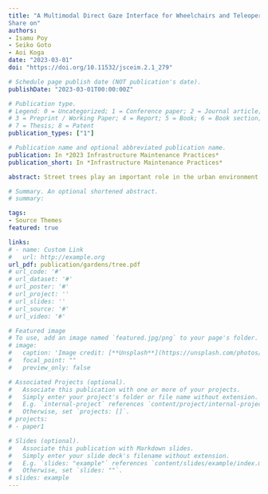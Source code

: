 ```yaml
---
title: "A Multimodal Direct Gaze Interface for Wheelchairs and Teleoperated Robots
Share on"
authors:
- Isamu Poy
- Seiko Goto
- Aoi Koga
date: "2023-03-01"
doi: "https://doi.org/10.11532/jsceim.2.1_279"

# Schedule page publish date (NOT publication's date).
publishDate: "2023-03-01T00:00:00Z"

# Publication type.
# Legend: 0 = Uncategorized; 1 = Conference paper; 2 = Journal article;
# 3 = Preprint / Working Paper; 4 = Report; 5 = Book; 6 = Book section;
# 7 = Thesis; 8 = Patent
publication_types: ["1"]

# Publication name and optional abbreviated publication name.
publication: In *2023 Infrastructure Maintenance Practices*
publication_short: In *Infrastructure Maintenance Practices*

abstract: Street trees play an important role in the urban environment and have positive social impacts, such as improving human health. However, they can potentially be hazardous if not properly maintained. Although periodic tree assessments are necessary in urban forest management tasks, such assessments are often neglected because of the lack of trained professionals in local cities. This study aimed to develop a comparison of image classification to identify the problems associated with trees using a limited number of training samples using image classification, object detection, and semantic segmentation.

# Summary. An optional shortened abstract.
# summary: 

tags:
- Source Themes
featured: true

links:
# - name: Custom Link
#   url: http://example.org
url_pdf: publication/gardens/tree.pdf
# url_code: '#'
# url_dataset: '#'
# url_poster: '#'
# url_project: ''
# url_slides: ''
# url_source: '#'
# url_video: '#'

# Featured image
# To use, add an image named `featured.jpg/png` to your page's folder. 
# image:
#   caption: 'Image credit: [**Unsplash**](https://unsplash.com/photos/pLCdAaMFLTE)'
#   focal_point: ""
#   preview_only: false

# Associated Projects (optional).
#   Associate this publication with one or more of your projects.
#   Simply enter your project's folder or file name without extension.
#   E.g. `internal-project` references `content/project/internal-project/index.md`.
#   Otherwise, set `projects: []`.
# projects:
# - paper1

# Slides (optional).
#   Associate this publication with Markdown slides.
#   Simply enter your slide deck's filename without extension.
#   E.g. `slides: "example"` references `content/slides/example/index.md`.
#   Otherwise, set `slides: ""`.
# slides: example
---
```


<!-- {{% callout note %}}
Click the *Cite* button above to demo the feature to enable visitors to import publication metadata into their reference management software.
{{% /callout %}}

{{% callout note %}}
Create your slides in Markdown - click the *Slides* button to check out the example.
{{% /callout %}}

Supplementary notes can be added here, including [code, math, and images](https://wowchemy.com/docs/writing-markdown-latex/). -->
